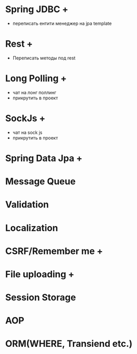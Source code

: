 # Spring JDBC + 

- переписать ентити менеджер на jpa template

# Rest  +

- Переписать методы под rest

# Long Polling +

- чат на лонг поллинг
- прикрутить в проект

# SockJs +

- чат на sock js
- прикрутить в проект

# Spring Data Jpa +

# Message Queue 

# Validation

# Localization

# CSRF/Remember me + 

# File uploading +

# Session Storage

# AOP

# ORM(WHERE, Transiend etc.)



